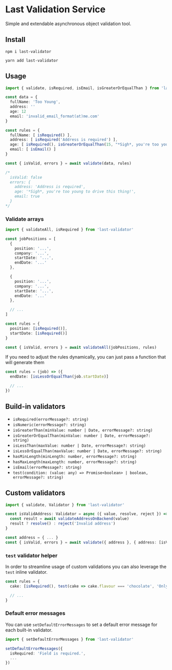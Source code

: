 # Last Validation Service

Simple and extendable asynchronous object validation tool.

## Install

```
npm i last-validator
```

```
yarn add last-validator
```

## Usage

```typescript
import { validate, isRequired, isEmail, isGreaterOrEqualThan } from 'last-validator'

const data = {
  fullName: 'Too Young',
  address: ''
  age: 12
  email: 'invalid_email_format(at)me.com'
}

const rules = {
  fullName: [ isRequired() ],
  address: [ isRequired('Address is required') ],
  age: [ isRequired(), isGreaterOrEqualThan(15, "*Sigh*, you're too young to drive this thing!") ],
  email: [ isEmail() ]
}

const { isValid, errors } = await validate(data, rules)

/*
  isValid: false
  errors: {
    address: 'Address is required',
    age: '*Sigh*, you're too young to drive this thing!',
    email: true
  }
*/
```

### Validate arrays

```typescript
import { validateAll, isRequired } from 'last-validator'

const jobPositions = [
  {
    position: '...',
    company: '...',
    startDate: '...',
    endDate: '...'
  },

  {
    position: '...',
    company: '...',
    startDate: '...',
    endDate: '...'
  },

  // ...
]

const rules = {
  position: [isRequired()],
  startDate: [isRequired()]
}

const { isValid, errors } = await validateAll(jobPositions, rules)
```

If you need to adjust the rules dynamically, you can just pass a function that will generate them


```typescript
const rules = (job) => ({
  endDate: [isLessOrEqualThan(job.startDate)]

  // ...
})
```

## Build-in validators

- `isRequired(errorMessage?: string)`
- `isNumeric(errorMessage?: string)`
- `isGreaterThan(minValue: number | Date, errorMessage?: string)`
- `isGreaterOrEqualThan(minValue: number | Date, errorMessage?: string)`
- `isLessThan(maxValue: number | Date, errorMessage?: string)`
- `isLessOrEqualThan(maxValue: number | Date, errorMessage?: string)`
- `hasMinLength(minLength: number, errorMessage?: string)`
- `hasMaxLength(maxLength: number, errorMessage?: string)`
- `isEmail(errorMessage?: string)`
- `test(condition: (value: any) => Promise<boolean> | boolean, errorMessage?: string)`

## Custom validators

```typescript
import { validate, Validator } from 'last-validator'

const isValidAddress: Validator = async ({ value, resolve, reject }) => {
  const result = await validateAddressOnBackend(value)
  result ? resolve() : reject('Invalid address')
}

const address = { ... }
const { isValid, errors } = await validate({ address }, { address: [isValidAddress] })
```

### `test` validator helper

In order to streamline usage of custom validations you can also leverage the `test` inline validator.

```typescript
const rules = {
  cake: [isRequired(), test(cake => cake.flavour === 'chocolate', 'Only chocolate cakes are accepted here')]

  // ...
}
```

### Default error messages

You can use `setDefaultErrorMessages` to set a default error message for each built-in validator.

```typescript
import { setDefaultErrorMessages } from 'last-validator'

setDefaultErrorMessages({
  isRequired: 'Field is required.',
  ...
})
```

